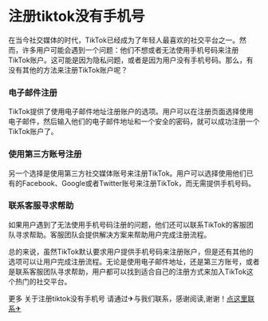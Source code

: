 # 注册tiktok没有手机号

在当今社交媒体的时代，TikTok已经成为了年轻人最喜欢的社交平台之一。然而，许多用户可能会遇到一个问题：他们不想或者无法使用手机号码来注册TikTok账户。这可能是因为隐私问题，或者是因为用户没有手机号码。那么，有没有其他的方法来注册TikTok账户呢？

### 电子邮件注册

TikTok提供了使用电子邮件地址注册账户的选项。用户可以在注册页面选择使用电子邮件，然后输入他们的电子邮件地址和一个安全的密码，就可以成功注册一个TikTok账户了。

### 使用第三方账号注册

另一个选择是使用第三方社交媒体账号来注册TikTok。用户可以选择使用他们已有的Facebook、Google或者Twitter账号来注册TikTok，而无需提供手机号码。

### 联系客服寻求帮助

如果用户遇到了无法使用手机号码注册的问题，他们还可以联系TikTok的客服团队寻求帮助。客服团队会提供解决方案来帮助用户完成注册流程。

总的来说，虽然TikTok默认要求用户提供手机号码来注册账户，但是还有其他的选项可以让用户完成注册流程。无论是使用电子邮件地址，还是第三方账号，或者是联系客服团队寻求帮助，用户都可以找到适合自己的注册方式来加入TikTok这个热门的社交平台。

更多 关于注册tiktok没有手机号 请通过✈与我们联系，感谢阅读,谢谢！[点这里联系✈](https://c.k02.cc)